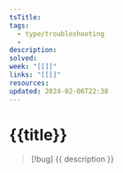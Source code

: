 ```yaml
---
tsTitle: 
tags:
  - type/troubleshooting
  - 
description: 
solved: 
week: "[[]]"
links: "[[]]"
resources: 
updated: 2024-02-06T22:38
---
```

# {{title}}

> [!bug] 
> {{ description }}

